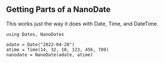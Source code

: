 ## Getting Parts of a NanoDate

This works just the way it does with Date, Time, and DateTime.

```
using Dates, NanoDates

adate = Date("2022-04-28")
atime = Time(14, 32, 10, 123, 456, 789)
nanodate = NanoDate(adate, atime)

